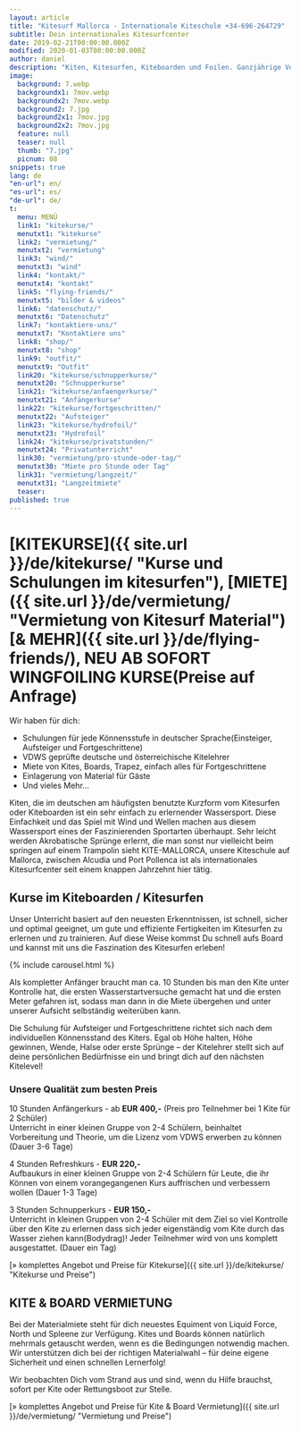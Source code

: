 ```yaml
---
layout: article
title: "Kitesurf Mallorca - Internationale Kiteschule +34-696-264729"
subtitle: Dein internationales Kitesurfcenter
date: 2019-02-21T00:00:00.000Z
modified: 2020-01-03T00:00:00.000Z
author: daniel
description: "Kiten, Kitesurfen, Kiteboarden und Foilen. Ganzjährige Vermietung von Material, Kurse, Schulung. Deutsche Kitelehrer. Ruf an"
image:
  background: 7.webp
  backgroundx1: 7mov.webp
  backgroundx2: 7mov.webp
  background2: 7.jpg
  background2x1: 7mov.jpg
  background2x2: 7mov.jpg
  feature: null
  teaser: null
  thumb: "7.jpg"
  picnum: 08
snippets: true
lang: de
"en-url": en/
"es-url": es/
"de-url": de/
t: 
  menu: MENÜ
  link1: "kitekurse/"
  menutxt1: "kitekurse"
  link2: "vermietung/"
  menutxt2: "vermietung"
  link3: "wind/"
  menutxt3: "wind"
  link4: "kontakt/"
  menutxt4: "kontakt"
  link5: "flying-friends/"
  menutxt5: "bilder & videos"
  link6: "datenschutz/"
  menutxt6: "Datenschutz"
  link7: "kontaktiere-uns/"
  menutxt7: "Kontaktiere uns"
  link8: "shop/"
  menutxt8: "shop"
  link9: "outfit/"
  menutxt9: "Outfit"
  link20: "kitekurse/schnupperkurse/"
  menutxt20: "Schnupperkurse"
  link21: "kitekurse/anfaengerkurse/"
  menutxt21: "Anfängerkurse"
  link22: "kitekurse/fortgeschritten/"
  menutxt22: "Aufsteiger"
  link23: "kitekurse/hydrofoil/"
  menutxt23: "Hydrofoil"
  link24: "kitekurse/privatstunden/"
  menutxt24: "Privatunterricht"
  link30: "vermietung/pro-stunde-oder-tag/"
  menutxt30: "Miete pro Stunde oder Tag"
  link31: "vermietung/langzeit/"
  menutxt31: "Langzeitmiete"
  teaser:
published: true
---
```


# [**KITEKURSE**]({{ site.url }}/de/kitekurse/ "Kurse und Schulungen im kitesurfen"), [**MIETE**]({{ site.url }}/de/vermietung/ "Vermietung von Kitesurf Material") [**& MEHR**]({{ site.url }}/de/flying-friends/), **NEU AB SOFORT WINGFOILING KURSE**(Preise auf Anfrage)

Wir haben für dich:  
- Schulungen für jede Könnensstufe in deutscher Sprache(Einsteiger, Aufsteiger und Fortgeschrittene) 
- VDWS geprüfte deutsche und österreichische Kitelehrer
- Miete von Kites, Boards, Trapez, einfach alles für Fortgeschrittene
- Einlagerung von Material für Gäste
- Und vieles Mehr...

Kiten, die im deutschen am häufigsten benutzte Kurzform vom Kitesurfen oder Kiteboarden ist ein sehr einfach zu erlernender Wassersport.
Diese Einfachkeit und das Spiel mit Wind und Wellen machen aus diesem Wassersport eines der Faszinierenden Sportarten überhaupt.
Sehr leicht werden Akrobatische Sprünge erlernt, die man sonst nur vielleicht beim springen auf einem Trampolin sieht
KITE-MALLORCA, unsere Kiteschule auf Mallorca, zwischen Alcudia und Port Pollenca ist als internationales Kitesurfcenter seit einem knappen Jahrzehnt hier tätig.

## Kurse im Kiteboarden / Kitesurfen
Unser Unterricht basiert auf den neuesten Erkenntnissen, ist schnell, sicher und optimal geeignet, um gute und effiziente Fertigkeiten im Kitesurfen zu erlernen und zu trainieren. Auf diese Weise kommst Du schnell aufs Board und kannst mit uns die Faszination des Kitesurfen erleben!  

{% include carousel.html %}  

Als kompletter Anfänger braucht man ca. 10 Stunden bis man den Kite unter Kontrolle hat, die ersten Wasserstartversuche gemacht hat und die ersten Meter gefahren ist, sodass man dann in die Miete übergehen und unter unserer Aufsicht selbständig weiterüben kann.  

Die Schulung für Aufsteiger und Fortgeschrittene richtet sich nach dem individuellen Könnensstand des Kiters. Egal ob Höhe halten, Höhe gewinnen, Wende, Halse oder erste Sprünge – der Kitelehrer stellt sich auf deine persönlichen Bedürfnisse ein und bringt dich auf den nächsten Kitelevel!  

### Unsere Qualität zum besten Preis  

10 Stunden Anfängerkurs - ab **EUR 400,-** (Preis pro Teilnehmer bei 1 Kite für 2 Schüler)  
Unterricht in einer kleinen Gruppe von 2-4 Schülern, beinhaltet Vorbereitung und Theorie, um die Lizenz vom VDWS erwerben zu können (Dauer 3-6 Tage)  

4 Stunden Refreshkurs - **EUR 220,-**  
Aufbaukurs in einer kleinen Gruppe von 2-4 Schülern für Leute, die ihr Können von einem vorangegangenen Kurs auffrischen und verbessern wollen (Dauer 1-3 Tage) 

3 Stunden Schnupperkurs - **EUR 150,-**  
Unterricht in kleinen Gruppen von 2-4 Schüler mit dem Ziel so viel Kontrolle über den Kite zu erlernen dass sich jeder eigenständig vom Kite durch das Wasser ziehen kann(Bodydrag)! Jeder Teilnehmer wird von uns komplett ausgestattet. (Dauer ein Tag)

[» komplettes Angebot und Preise für Kitekurse]({{ site.url }}/de/kitekurse/ "Kitekurse und Preise")  


## KITE & BOARD VERMIETUNG  

Bei der Materialmiete steht für dich neuestes Equiment von Liquid Force, North und Spleene zur Verfügung. Kites und Boards können natürlich mehrmals getauscht werden, wenn es die Bedingungen notwendig machen. Wir unterstützen dich bei der richtigen Materialwahl – für deine eigene Sicherheit und einen schnellen Lernerfolg!  

Wir beobachten Dich vom Strand aus und sind, wenn du Hilfe brauchst, sofort per Kite oder Rettungsboot zur Stelle.  

[» komplettes Angebot und Preise für Kite & Board Vermietung]({{ site.url }}/de/vermietung/ "Vermietung und Preise")  
